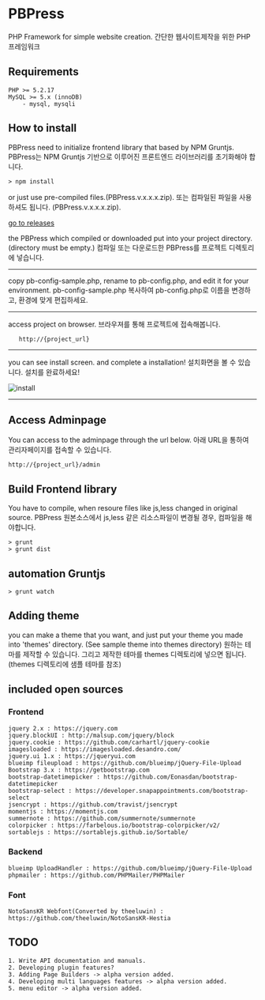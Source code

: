 # PBPress
PHP Framework for simple website creation.
간단한 웹사이트제작을 위한 PHP 프레임워크

## Requirements
	PHP >= 5.2.17
	MySQL >= 5.x (innoDB)
		- mysql, mysqli
		
## How to install
PBPress need to initialize frontend library that based by NPM Gruntjs.
PBPress는 NPM Gruntjs 기반으로 이루어진 프론트엔드 라이브러리를 초기화해야 합니다. 
    
    > npm install
    
or just use pre-compiled files.(PBPress.v.x.x.x.zip).
또는 컴파일된 파일을 사용하셔도 됩니다. (PBPress.v.x.x.x.zip).

[go to releases](https://github.com/pnbro/pbpress/releases)

the PBPress which compiled or downloaded put into your project directory.(directory must be empty.)
컴파일 또는 다운로드한 PBPress를 프로젝트 디렉토리에 넣습니다.
* * *

copy pb-config-sample.php, rename to pb-config.php, and edit it for your environment.
pb-config-sample.php 복사하여 pb-config.php로 이름을 변경하고, 환경에 맞게 편집하세요.
* * *

access project on browser.
브라우져를 통해 프로젝트에 접속해봅니다.

       http://{project_url}

* * *
you can see install screen. and complete a installation!
설치화면을 볼 수 있습니다. 설치를 완료하세요!
	
![install](https://i.imgur.com/cnfyMC7.png)
* * *

## Access Adminpage
You can access to the adminpage through the url below.
아래 URL을 통하여 관리자페이지를 접속할 수 있습니다.

	http://{project_url}/admin


## Build Frontend library
You have to compile, when resoure files like js,less changed in original source.
PBPress 원본소스에서 js,less 같은 리소스파일이 변경될 경우, 컴파일을 해야합니다.

    > grunt
    > grunt dist

## automation Gruntjs

    > grunt watch
    
## Adding theme
you can make a theme that you want, and just put your theme you made into 'themes' directory. (See sample theme into themes directory)
원하는 테마를 제작할 수 있습니다. 그리고 제작한 테마를 themes 디렉토리에 넣으면 됩니다.(themes 디렉토리에 샘플 테마를 참조)

## included open sources
### Frontend 
	jquery 2.x : https://jquery.com
	jquery.blockUI : http://malsup.com/jquery/block
	jquery.cookie : https://github.com/carhartl/jquery-cookie
	imagesloaded : https://imagesloaded.desandro.com/
	jquery.ui 1.x : https://jqueryui.com
	blueimp fileupload : https://github.com/blueimp/jQuery-File-Upload
	Bootstrap 3.x : https://getbootstrap.com 
	bootstrap-datetimepicker : https://github.com/Eonasdan/bootstrap-datetimepicker
	bootstrap-select : https://developer.snapappointments.com/bootstrap-select
	jsencrypt : https://github.com/travist/jsencrypt
	momentjs : https://momentjs.com
	summernote : https://github.com/summernote/summernote
	colorpicker : https://farbelous.io/bootstrap-colorpicker/v2/
	sortablejs : https://sortablejs.github.io/Sortable/

### Backend
	blueimp UploadHandler : https://github.com/blueimp/jQuery-File-Upload
	phpmailer : https://github.com/PHPMailer/PHPMailer

### Font
	NotoSansKR Webfont(Converted by theeluwin) : https://github.com/theeluwin/NotoSansKR-Hestia

## TODO
	1. Write API documentation and manuals.
	2. Developing plugin features?
	3. Adding Page Builders -> alpha version added.
	4. Developing multi languages features -> alpha version added.
	5. menu editor -> alpha version added.

